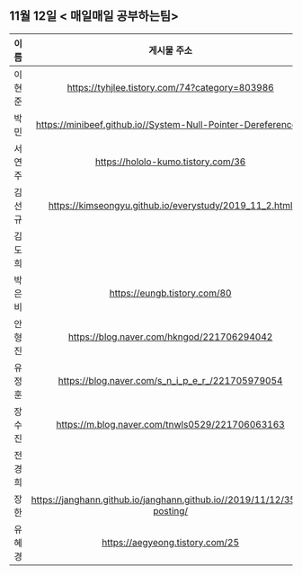 ## 11월 12일  < 매일매일 공부하는팀>

| 이름   |                         게시물 주소                          |
| ------ | :----------------------------------------------------------: |
| 이현준 |        https://tyhjlee.tistory.com/74?category=803986        |
| 박민   | https://minibeef.github.io//System-Null-Pointer-Dereferences/ |
| 서연주 |              https://hololo-kumo.tistory.com/36              |
| 김선규 |    https://kimseongyu.github.io/everystudy/2019_11_2.html    |
| 김도희 |                                                              |
| 박은비 |                 https://eungb.tistory.com/80                 |
| 안형진 |          https://blog.naver.com/hkngod/221706294042          |
| 유정훈 |       https://blog.naver.com/s_n_i_p_e_r_/221705979054       |
| 장수진 |       https://m.blog.naver.com/tnwls0529/221706063163        |
| 전경희 |                                                              |
| 장한   | https://janghann.github.io/janghann.github.io//2019/11/12/35th-posting/ |
| 유혜경 |               https://aegyeong.tistory.com/25                |


